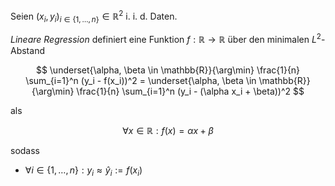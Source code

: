 Seien $(x_i, y_i)_{i \in \{ 1, \dots, n \}} \in \mathbb{R}^2$ i. i. d. Daten.

*Lineare Regression* definiert eine Funktion $f : \mathbb{R} \to \mathbb{R}$ über den minimalen $L^2$-Abstand

$$
	\underset{\alpha, \beta \in \mathbb{R}}{\arg\min} \frac{1}{n} \sum_{i=1}^n (y_i - f(x_i))^2 = \underset{\alpha, \beta \in \mathbb{R}}{\arg\min} \frac{1}{n} \sum_{i=1}^n (y_i - (\alpha x_i + \beta))^2
$$

als

$$
	\forall x \in \mathbb{R} : f(x) = \alpha x + \beta
$$

sodass
- $\forall i \in \{ 1, \dots, n \} : y_i \approx \hat{y}_i := f(x_i)$